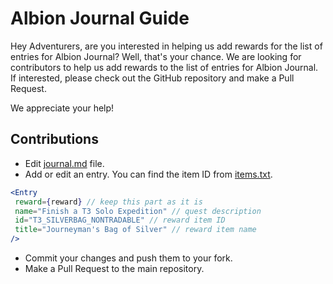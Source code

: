 # Albion Journal Guide

Hey Adventurers, are you interested in helping us add rewards for the list of entries for Albion Journal? Well, that's your chance. We are looking for contributors to help us add rewards to the list of entries for Albion Journal. If interested, please check out the GitHub repository and make a Pull Request.

We appreciate your help!

## Contributions

* Edit [journal.md](/journal.md) file.
* Add or edit an entry. You can find the item ID from [items.txt](https://github.com/ao-data/ao-bin-dumps/blob/master/formatted/items.txt).
```jsx
<Entry
 reward={reward} // keep this part as it is
 name="Finish a T3 Solo Expedition" // quest description
 id="T3_SILVERBAG_NONTRADABLE" // reward item ID
 title="Journeyman's Bag of Silver" // reward item name
/>
```
* Commit your changes and push them to your fork.
* Make a Pull Request to the main repository.
